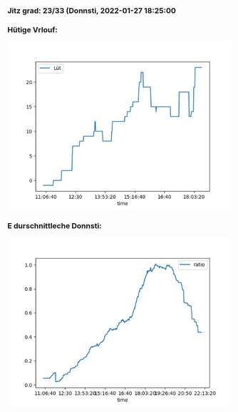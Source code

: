 ### Jitz grad: 23/33 (Donnsti, 2022-01-27 18:25:00

### Hütige Vrlouf:
![Graph](Today.png)

### E durschnittleche Donnsti:
![Graph](Donnsti.png)